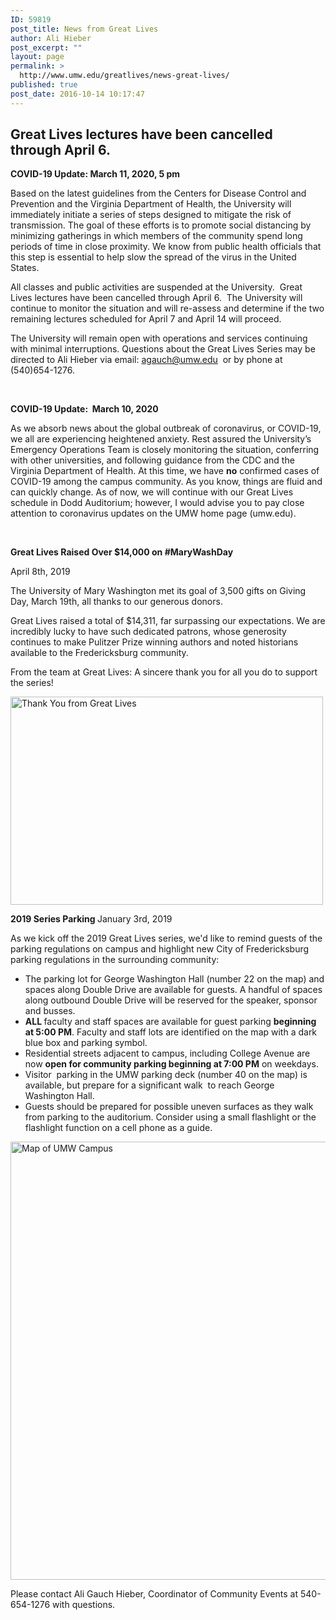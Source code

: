 ```yaml
---
ID: 59819
post_title: News from Great Lives
author: Ali Hieber
post_excerpt: ""
layout: page
permalink: >
  http://www.umw.edu/greatlives/news-great-lives/
published: true
post_date: 2016-10-14 10:17:47
---
```

<h2><strong>Great Lives lectures have been cancelled through April 6.</strong></h2>
<div class="site-container">
<div class="site-inner">
<div class="wrap">
<div class="content-sidebar-wrap"><article class="post-59819 page type-page status-publish has-post-thumbnail entry">
<div class="entry-content">

<strong>COVID-19 Update: March 11, 2020, 5 pm</strong>

</div>
</article></div>
</div>
</div>
</div>
Based on the latest guidelines from the Centers for Disease Control and Prevention and the Virginia Department of Health, the University will immediately initiate a series of steps designed to mitigate the risk of transmission. The goal of these efforts is to promote social distancing by minimizing gatherings in which members of the community spend long periods of time in close proximity. We know from public health officials that this step is essential to help slow the spread of the virus in the United States.

All classes and public activities are suspended at the University.  Great Lives lectures have been cancelled through April 6.  The University will continue to monitor the situation and will re-assess and determine if the two remaining lectures scheduled for April 7 and April 14 will proceed.

The University will remain open with operations and services continuing with minimal interruptions. Questions about the Great Lives Series may be directed to Ali Hieber via email: <a href="mailto:agauch@umw.edu">agauch@umw.edu</a>  or by phone at (540)654-1276.

&nbsp;

<strong>COVID-19 Update:  March 10, 2020</strong>

As we absorb news about the global outbreak of coronavirus, or COVID-19, we all are experiencing heightened anxiety. Rest assured the University’s Emergency Operations Team is closely monitoring the situation, conferring with other universities, and following guidance from the CDC and the Virginia Department of Health. At this time, we have <strong>no</strong> confirmed cases of COVID-19 among the campus community. As you know, things are fluid and can quickly change. As of now, we will continue with our Great Lives schedule in Dodd Auditorium; however, I would advise you to pay close attention to coronavirus updates on the UMW home page (umw.edu).

&nbsp;

<strong>Great Lives Raised Over $14,000 on #MaryWashDay</strong>

April 8th, 2019

The University of Mary Washington met its goal of 3,500 gifts on Giving Day, March 19th, all thanks to our generous donors.

Great Lives raised a total of $14,311, far surpassing our expectations. We are incredibly lucky to have such dedicated patrons, whose generosity continues to make Pulitzer Prize winning authors and noted historians available to the Fredericksburg community.

From the team at Great Lives: A sincere thank you for all you do to support the series!

<a href="http://www.umw.edu/greatlives/wp-content/uploads/sites/8/2019/04/Thank-You-Great-Lives-Class.jpg"><img class="aligncenter wp-image-60285" src="http://www.umw.edu/greatlives/wp-content/uploads/sites/8/2019/04/Thank-You-Great-Lives-Class-1024x683.jpg" alt="Thank You from Great Lives " width="500" height="333" /></a>

<strong>2019 Series Parking
</strong>January 3rd, 2019

As we kick off the 2019 Great Lives series, we'd like to remind guests of the parking regulations on campus and highlight new City of Fredericksburg parking regulations in the surrounding community:
<ul>
 	<li>The parking lot for George Washington Hall (number 22 on the map) and spaces along Double Drive are available for guests. A handful of spaces along outbound Double Drive will be reserved for the speaker, sponsor and busses.</li>
 	<li><strong>ALL </strong>faculty and staff spaces are available for guest parking <strong>beginning at 5:00 PM</strong>. Faculty and staff lots are identified on the map with a dark blue box and parking symbol.</li>
 	<li>Residential streets adjacent to campus, including College Avenue are now <strong>open for community parking beginning at 7:00 PM</strong> on weekdays.</li>
 	<li>Visitor  parking in the UMW parking deck (number 40 on the map) is available, but prepare for a significant walk  to reach George Washington Hall.</li>
 	<li>Guests should be prepared for possible uneven surfaces as they walk from parking to the auditorium. Consider using a small flashlight or the flashlight function on a cell phone as a guide.</li>
</ul>
<a href="http://www.umw.edu/greatlives/wp-content/uploads/sites/8/2019/01/Map-of-Fredericksburg-Campus.jpg" target="_blank" rel="noopener noreferrer"><img id="longdesc-return-60253" class="alignnone wp-image-60253 size-page-feature-uncropped" src="http://www.umw.edu/greatlives/wp-content/uploads/sites/8/2019/01/Map-of-Fredericksburg-Campus-1140x726.jpg" alt="Map of UMW Campus" width="1100" height="701" longdesc="http://www.umw.edu/greatlives?longdesc=60253&amp;referrer=59819" /></a>

Please contact Ali Gauch Hieber, Coordinator of Community Events at 540-654-1276 with questions.